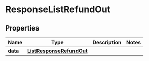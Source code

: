 

# ResponseListRefundOut


## Properties

Name | Type | Description | Notes
------------ | ------------- | ------------- | -------------
**data** | [**ListResponseRefundOut**](ListResponseRefundOut.md) |  | 



